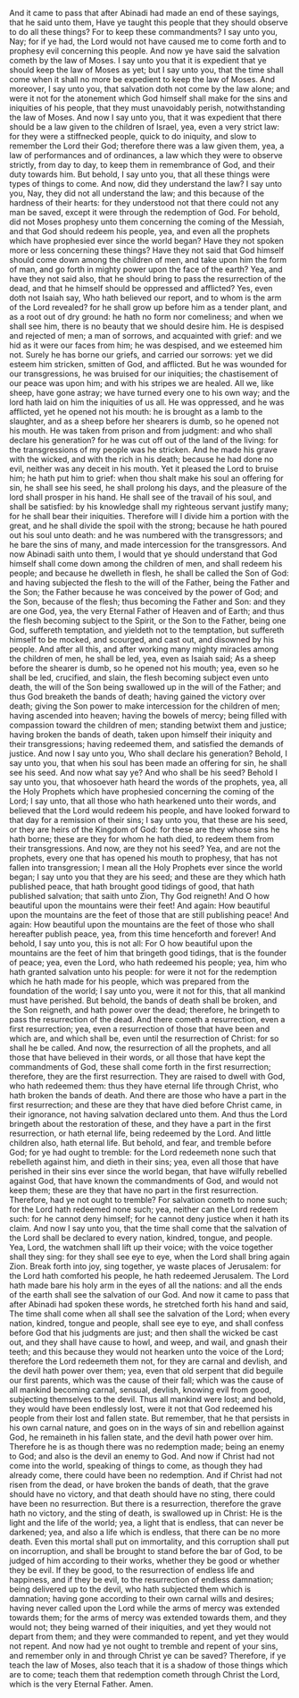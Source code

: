 And it came to pass that after Abinadi had made an end of these sayings, that he said unto them, Have ye taught this people that they should observe to do all these things? For to keep these commandments? I say unto you, Nay; for if ye had, the Lord would not have caused me to come forth and to prophesy evil concerning this people. And now ye have said the salvation cometh by the law of Moses. I say unto you that it is expedient that ye should keep the law of Moses as yet; but I say unto you, that the time shall come when it  shall no more be expedient to keep the law of Moses. And moreover, I say unto you, that salvation doth not come by the law alone; and were it not for the atonement which God himself shall make for the sins and iniquities of his people, that they must unavoidably perish, notwithstanding the law of Moses. And now I say unto you, that it was expedient that there should be a law given to the children of Israel, yea, even a very strict law: for they were a stiffnecked people, quick to do iniquity, and slow to remember the Lord their God; therefore there was a law given them, yea, a law of performances and of ordinances, a law which they were to observe strictly, from day to day, to keep them in remembrance of God, and their duty towards him. But behold, I say unto you, that all these things were types of things to come. And now, did they understand the law? I say unto you, Nay, they did not all understand the law; and this because of the hardness of their hearts: for they understood not that there could not any man be saved, except it were through the redemption of God. For behold, did not Moses prophesy unto them concerning the coming of the Messiah, and that God should redeem his people, yea, and even all the prophets which have prophesied ever since the world began? Have they not spoken more or less concerning these things? Have they not said that God himself should come down among the children of men, and take upon him the form of man, and go forth in mighty power upon the face of the earth? Yea, and have they not said also, that he should bring to pass the resurrection of the dead, and that he himself should be oppressed and afflicted? Yes, even doth not Isaiah say, Who hath believed our report, and to whom is the arm of the Lord revealed? for he shall grow up before him as a tender plant, and as a root out of dry ground: he hath no form nor comeliness; and when we shall see him, there is no beauty that we should desire him. He is despised and rejected of men; a man of sorrows, and acquainted with grief: and we hid as it were our faces from him; he was despised, and we esteemed him not. Surely he has borne our griefs, and carried our sorrows: yet we did esteem him stricken, smitten of God, and afflicted. But he was wounded for our transgressions, he was bruised for our iniquities; the chastisement of our peace was upon him; and with his stripes we are healed. All we, like sheep, have gone astray; we have turned every one to his own way; and the lord hath laid on him the iniquities of us all. He  was oppressed, and he was afflicted, yet he opened not his mouth: he is brought as a lamb to the slaughter, and as a sheep before her shearers is dumb, so he opened not his mouth. He was taken from prison and from judgment: and who shall declare his generation? for he was cut off out of the land of the living: for the transgressions of my people was he stricken. And he made his grave with the wicked, and with the rich in his death; because he had done no evil, neither was any deceit in his mouth. Yet it pleased the Lord to bruise him; he hath put him to grief: when thou shalt make his soul an offering for sin, he shall see his seed, he shall prolong his days, and the pleasure of the lord shall prosper in his hand. He shall see of the travail of his soul, and shall be satisfied: by his knowledge shall my righteous servant justify many; for he shall bear their iniquities. Therefore will I divide him a portion with the great, and he shall divide the spoil with the strong; because he hath poured out his soul unto death: and he was numbered with the transgressors; and he bare the sins of many, and made intercession for the transgressors. And now Abinadi saith unto them, I would that ye should understand that God himself shall come down among the children of men, and shall redeem his people; and because he dwelleth in flesh, he shall be called the Son of God: and having subjected the flesh to the will of the Father, being the Father and the Son; the Father because he was conceived by the power of God; and the Son, because of the flesh; thus becoming the Father and Son: and they are one God, yea, the very Eternal Father of Heaven and of Earth; and thus the flesh becoming subject to the Spirit, or the Son to the Father, being one God, suffereth temptation, and yieldeth not to the temptation, but suffereth himself to be mocked, and scourged, and cast out, and disowned by his people. And after all this, and after working many mighty miracles among the children of men, he shall be led, yea, even as Isaiah said; As a sheep before the shearer is dumb, so he opened not his mouth; yea, even so he shall be led, crucified, and slain, the flesh becoming subject even unto death, the will of the Son being swallowed up in the will of the Father; and thus God breaketh the bands of death; having gained the victory over death; giving the Son power to make intercession for the children of men; having ascended into heaven; having the bowels of mercy; being filled with compassion toward the  children of men; standing betwixt them and justice; having broken the bands of death, taken upon himself their iniquity and their transgressions; having redeemed them, and satisfied the demands of justice. And now I say unto you, Who shall declare his generation? Behold, I say unto you, that when his soul has been made an offering for sin, he shall see his seed. And now what say ye? And who shall be his seed? Behold I say unto you, that whosoever hath heard the words of the prophets, yea, all the Holy Prophets which have prophesied concerning the coming of the Lord; I say unto, that all those who hath hearkened unto their words, and believed that the Lord would redeem his people, and have looked forward to that day for a remission of their sins; I say unto you, that these are his seed, or they are heirs of the Kingdom of God: for these are they whose sins he hath borne; these are they for whom he hath died, to redeem them from their transgressions. And now, are they not his seed? Yea, and are not the prophets, every one that has opened his mouth to prophesy, that has not fallen into transgression; I mean all the Holy Prophets ever since the world began; I say unto you that they are his seed; and these are they which hath published peace, that hath brought good tidings of good, that hath published salvation; that saith unto Zion, Thy God reigneth! And O how beautiful upon the mountains were their feet! And again: How beautiful upon the mountains are the feet of those that are still publishing peace! And again: How beautiful upon the mountains are the feet of those who shall hereafter publish peace, yea, from this time henceforth and forever! And behold, I say unto you, this is not all: For O how beautiful upon the mountains are the feet of him that bringeth good tidings, that is the founder of peace; yea, even the Lord, who hath redeemed his people; yea, him who hath granted salvation unto his people: for were it not for the redemption which he hath made for his people, which was prepared from the foundation of the world; I say unto you, were it not for this, that all mankind must have perished. But behold, the bands of death shall be broken, and the Son reigneth, and hath power over the dead; therefore, he bringeth to pass the resurrection of the dead. And there cometh a resurrection, even a first resurrection; yea, even a resurrection of those that have been and which are, and which shall be, even until the resurrection of Christ: for so shall he be called. And now, the resurrection of all the prophets, and all those that have believed in  their words, or all those that have kept the commandments of God, these shall come forth in the first resurrection; therefore, they are the first resurrection. They are raised to dwell with God, who hath redeemed them: thus they have eternal life through Christ, who hath broken the bands of death. And there are those who have a part in the first resurrection; and these are they that have died before Christ came, in their ignorance, not having salvation declared unto them. And thus the Lord bringeth about the restoration of these, and they have a part in the first resurrection, or hath eternal life, being redeemed by the Lord. And little children also, hath eternal life. But behold, and fear, and tremble before God; for ye had ought to tremble: for the Lord redeemeth none such that rebelleth against him, and dieth in their sins; yea, even all those that have perished in their sins ever since the world began, that have wilfully rebelled against God, that have known the commandments of God, and would not keep them; these are they that have no part in the first resurrection. Therefore, had ye not ought to tremble? For salvation cometh to none such; for the Lord hath redeemed none such; yea, neither can the Lord redeem such: for he cannot deny himself; for he cannot deny justice when it hath its claim. And now I say unto you, that the time shall come that the salvation of the Lord shall be declared to every nation, kindred, tongue, and people. Yea, Lord, the watchmen shall lift up their voice; with the voice together shall they sing: for they shall see eye to eye, when the Lord shall bring again Zion. Break forth into joy, sing together, ye waste places of Jerusalem: for the Lord hath comforted his people, he hath redeemed Jerusalem. The Lord hath made bare his holy arm in the eyes of all the nations: and all the ends of the earth shall see the salvation of our God. And now it came to pass that after Abinadi had spoken these words, he stretched forth his hand and said, The time shall come when all shall see the salvation of the Lord; when every nation, kindred, tongue and people, shall see eye to eye, and shall confess before God that his judgments are just; and then shall the wicked be cast out, and they shall have cause to howl, and weep, and wail, and gnash their teeth; and this because they would not hearken unto the voice of the Lord; therefore the Lord redeemeth them not, for they are carnal and devlish, and the devil hath power over them; yea, even that old serpent that did beguile our first parents, which was the  cause of their fall; which was the cause of all mankind becoming carnal, sensual, devlish, knowing evil from good, subjecting themselves to the devil. Thus all mankind were lost; and behold, they would have been endlessly lost, were it not that God redeemed his people from their lost and fallen state. But remember, that he that persists in his own carnal nature, and goes on in the ways of sin and rebellion against God, he remaineth in his fallen state, and the devil hath power over him. Therefore he is as though there was no redemption made; being an enemy to God; and also is the devil an enemy to God. And now if Christ had not come into the world, speaking of things to come, as though they had already come, there could have been no redemption. And if Christ had not risen from the dead, or have broken the bands of death, that the grave should have no victory, and that death should have no sting, there could have been no resurrection. But there is a resurrection, therefore the grave hath no victory, and the sting of death, is swallowed up in Christ: He is the light and the life of the world; yea, a light that is endless, that can never be darkened; yea, and also a life which is endless, that there can be no more death. Even this mortal shall put on immortality, and this corruption shall put on incorruption, and shall be brought to stand before the bar of God, to be judged of him according to their works, whether they be good or whether they be evil. If they be good, to the resurrection of endless life and happiness, and if they be evil, to the resurrection of endless damnation; being delivered up to the devil, who hath subjected them which is damnation; having gone according to their own carnal wills and desires; having never called upon the Lord while the arms of mercy was extended towards them; for the arms of mercy was extended towards them, and they would not; they being warned of their iniquities, and yet they would not depart from them; and they were commanded to repent, and yet they would not repent. And now had ye not ought to tremble and repent of your sins, and remember only in and through Christ ye can be saved? Therefore, if ye teach the law of Moses, also teach that it is a shadow of those things which are to come; teach them that redemption cometh through Christ the Lord, which is the very Eternal Father. Amen.